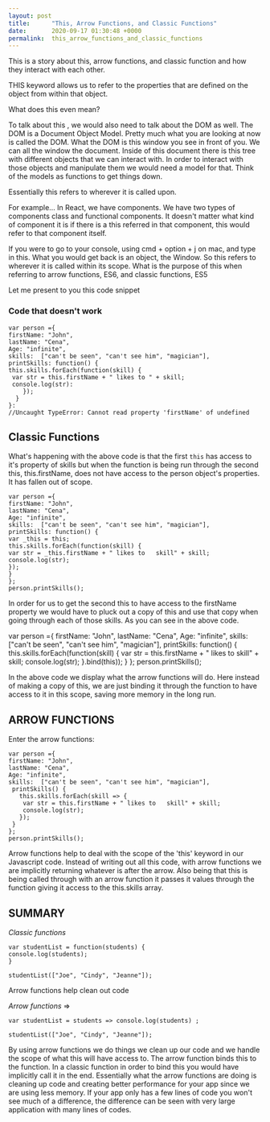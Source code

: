 ```yaml
---
layout: post
title:      "This, Arrow Functions, and Classic Functions"
date:       2020-09-17 01:30:48 +0000
permalink:  this_arrow_functions_and_classic_functions
---
```



This is a story about this, arrow functions, and classic function and how they interact with each other.

THIS keyword allows us to refer to the properties that are defined on the object from within that object.

What does this even mean?

To talk about this , we would also need to talk about the DOM as well. The DOM is a Document Object Model. Pretty much what you are looking at now is called the DOM. What the DOM is this window you see in front of you. We can all the window the document. Inside of this document there is this tree with different objects that we can interact with. In order to interact with those objects and manipulate them we would need a model for that. Think of the models as functions to get things down.

Essentially this refers to wherever it is called upon. 

For example…
In React, we have components. We have two types of components class and functional components. It doesn't matter what kind of component it is if there is a this referred in that component, this would refer to that component itself.

If you were to go to your console, using cmd + option + j on mac, and type in this. What you would get back is an object, the Window. So this refers to wherever it is called within its scope.
What is the purpose of this when referring to arrow functions, ES6, and classic functions, ES5

Let me present to you this code snippet

### Code that doesn't work

```
var person ={
firstName: "John",
lastName: "Cena",
Age: "infinite",
skills:  ["can't be seen", "can't see him", "magician"],
printSkills: function() {
this.skills.forEach(function(skill) {
 var str = this.firstName + " likes to " + skill;
 console.log(str):
    });
  }
}:
//Uncaught TypeError: Cannot read property 'firstName' of undefined
```


## Classic Functions

What's happening with the above code is that the first `this` has access to it's property of skills but when the function is being run through the second this, this.firstName, does not have access to the person object's properties. It has fallen out of scope.

```
var person ={
firstName: "John",
lastName: "Cena",
Age: "infinite",
skills:  ["can't be seen", "can't see him", "magician"],
printSkills: function() {
var _this = this;
this.skills.forEach(function(skill) {
var str = _this.firstName + " likes to   skill" + skill; 
console.log(str);
});
}
};
person.printSkills();
```

In order for us to get the second this to have access to the firstName property we would have to pluck out a copy of this and use that copy when going through each of those skills. As you can see in the above code.

var person ={
firstName: "John",
lastName: "Cena",
Age: "infinite",
skills: ["can't be seen", "can't see him", "magician"],
printSkills: function() {
this.skills.forEach(function(skill) {
var str = this.firstName + " likes to   skill" + skill; 
console.log(str);
}.bind(this));
}
};
person.printSkills();

In the above code we display what the arrow functions will do. Here instead of making a copy of this, we are just binding it through the function to have access to it in this scope, saving more memory in the long run.

## ARROW FUNCTIONS

Enter the arrow functions:

```
var person ={
firstName: "John",
lastName: "Cena",
Age: "infinite",
skills:  ["can't be seen", "can't see him", "magician"],
 printSkills() {
   this.skills.forEach(skill => {
    var str = this.firstName + " likes to   skill" + skill;
    console.log(str);
   });
 }
};
person.printSkills();
```


Arrow functions help to deal with the scope of the 'this' keyword in our Javascript code. Instead of writing out all this code, with arrow functions we are implicitly returning  whatever is after the arrow. Also being that this is being called through with an arrow function it passes it values through the function giving it access to the this.skills array.


## SUMMARY

*Classic functions*
```
var studentList = function(students) {
console.log(students);
}

studentList(["Joe", "Cindy", "Jeanne"]);
```


Arrow functions help clean out code 

*Arrow functions* =>

```
var studentList = students => console.log(students) ;

studentList(["Joe", "Cindy", "Jeanne"]);
```

By using arrow functions we do things we clean up our code and we handle the scope of what this will have access to. The arrow function binds this to the function.
In a classic function in order to bind this you would have implicitly call it in the end. Essentially what the arrow functions are doing is cleaning up code and creating better performance for your app since we are using less memory.
If your app only has a few lines of code you won't see much of a difference, the difference can be seen with very large application with many lines of codes.
